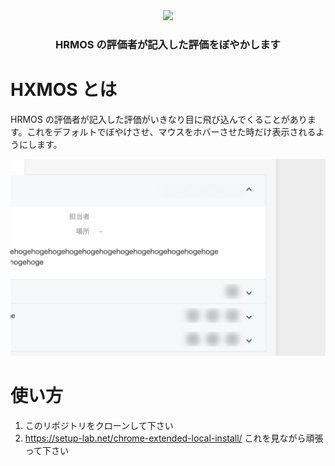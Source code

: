 <div align="center">
    <img src="https://raw.githubusercontent.com/iwasa-kosui/hrmos-blur-chrome-extension/master/logo/logo-128.png"/>
    <h3>HRMOS の評価者が記入した評価をぼやかします</h3>
</div>

# HXMOS とは

HRMOS の評価者が記入した評価がいきなり目に飛び込んでくることがあります。これをデフォルトでぼやけさせ、マウスをホバーさせた時だけ表示されるようにします。

![](./screenshot.png)

# 使い方

1. このリポジトリをクローンして下さい
2. https://setup-lab.net/chrome-extended-local-install/ これを見ながら頑張って下さい
